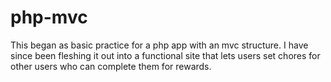 # php-mvc

This began as basic practice for a php app with an mvc structure. I have since been fleshing it out into a functional site
that lets users set chores for other users who can complete them for rewards.